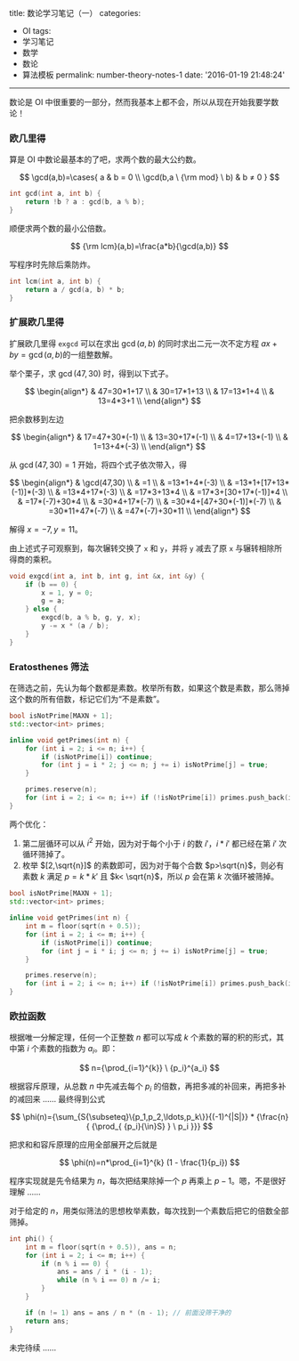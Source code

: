 title: 数论学习笔记（一）
categories:
  - OI
tags:
  - 学习笔记
  - 数学
  - 数论
  - 算法模板
permalink: number-theory-notes-1
date: '2016-01-19 21:48:24'
---

数论是 OI 中很重要的一部分，然而我基本上都不会，所以从现在开始我要学数论！

<!-- more -->

### 欧几里得

算是 OI 中数论最基本的了吧，求两个数的最大公约数。

$$ \gcd(a,b)=\cases{ a & b = 0 \\ \gcd(b,a \ {\rm mod} \ b) & b ≠ 0 } $$

```cpp
int gcd(int a, int b) {
    return !b ? a : gcd(b, a % b);
}
```

顺便求两个数的最小公倍数。

$$ {\rm lcm}(a,b)=\frac{a*b}{\gcd(a,b)} $$

写程序时先除后乘防炸。

```cpp
int lcm(int a, int b) {
    return a / gcd(a, b) * b;
}
```

### 扩展欧几里得

扩展欧几里得 `exgcd` 可以在求出 $\gcd(a,b)$ 的同时求出二元一次不定方程 $ax+by=\gcd(a,b)$的一组整数解。

举个栗子，求 $\gcd(47,30)$ 时，得到以下式子。

$$ \begin{align*} & 47=30*1+17 \\ & 30=17*1+13 \\ & 17=13*1+4 \\ & 13=4*3+1 \\ \end{align*} $$

把余数移到左边

$$ \begin{align*} & 17=47+30*(-1) \\ & 13=30+17*(-1) \\ & 4=17+13*(-1) \\ & 1=13+4*(-3) \\ \end{align*} $$

从 $\gcd(47,30)=1$ 开始，将四个式子依次带入，得

$$ \begin{align*} & \gcd(47,30) \\ & =1 \\ & =13*1+4*(-3) \\ & =13*1+[17+13*(-1)]*(-3) \\ & =13*4+17*(-3) \\ & =17*3+13*4 \\ & =17*3+[30+17*(-1)]*4 \\ & =17*(-7)+30*4 \\ & =30*4+17*(-7) \\ & =30*4+[47+30*(-1)]*(-7) \\ & =30*11+47*(-7) \\ & =47*(-7)+30*11 \\ \end{align*} $$

解得 $x=-7,y=11$。

由上述式子可观察到，每次辗转交换了 `x` 和 `y`，并将 `y` 减去了原 `x` 与辗转相除所得商的乘积。

```cpp
void exgcd(int a, int b, int g, int &x, int &y) {
    if (b == 0) {
        x = 1, y = 0;
        g = a;
    } else {
        exgcd(b, a % b, g, y, x);
        y -= x * (a / b);
    }
}
```

### Eratosthenes 筛法

在筛选之前，先认为每个数都是素数。枚举所有数，如果这个数是素数，那么筛掉这个数的所有倍数，标记它们为“不是素数”。

```cpp
bool isNotPrime[MAXN + 1];
std::vector<int> primes;

inline void getPrimes(int n) {
    for (int i = 2; i <= n; i++) {
        if (isNotPrime[i]) continue;
        for (int j = i * 2; j <= n; j += i) isNotPrime[j] = true;
    }

    primes.reserve(n);
    for (int i = 2; i <= n; i++) if (!isNotPrime[i]) primes.push_back(i);
}
```

两个优化：

1. 第二层循环可以从 $i^2$ 开始，因为对于每个小于 $i$ 的数 $i'$，$i*i'$ 都已经在第 $i'$ 次循环筛掉了。
2. 枚举 $[2,\sqrt{n}]$ 的素数即可，因为对于每个合数 $p>\sqrt{n}$，则必有素数 $k$ 满足 $p=k*k'$ 且 $k< \sqrt{n}$，所以 $p$ 会在第 $k$ 次循环被筛掉。

```cpp
bool isNotPrime[MAXN + 1];
std::vector<int> primes;

inline void getPrimes(int n) {
    int m = floor(sqrt(n + 0.5));
    for (int i = 2; i <= m; i++) {
        if (isNotPrime[i]) continue;
        for (int j = i * i; j <= n; j += i) isNotPrime[j] = true;
    }

    primes.reserve(n);
    for (int i = 2; i <= n; i++) if (!isNotPrime[i]) primes.push_back(i);
}
```

### 欧拉函数

根据唯一分解定理，任何一个正整数 $n$ 都可以写成 $k$ 个素数的幂的积的形式，其中第 $i$ 个素数的指数为 $a_i$。即：

$$ n={\prod_{i=1}^{k}} \ {p_i}^{a_i} $$

根据容斥原理，从总数 $n$ 中先减去每个 $p_i$ 的倍数，再把多减的补回来，再把多补的减回来 …… 最终得到公式

$$ \phi(n)={\sum_{S{\subseteq}\{p_1,p_2,\ldots,p_k\}}{(-1)^{|S|}} * {\frac{n}{ {\prod_{ {p_i}{\in}S} } \ p_i }}} $$

把求和和容斥原理的应用全部展开之后就是

$$ \phi(n)=n*\prod_{i=1}^{k} (1 - \frac{1}{p_i}) $$

程序实现就是先令结果为 $n$，每次把结果除掉一个 $p$ 再乘上 $p-1$。嗯，不是很好理解 ……

对于给定的 $n$，用类似筛法的思想枚举素数，每次找到一个素数后把它的倍数全部筛掉。

```cpp
int phi() {
    int m = floor(sqrt(n + 0.5)), ans = n;
    for (int i = 2; i <= m; i++) {
        if (n % i == 0) {
            ans = ans / i * (i - 1);
            while (n % i == 0) n /= i;
        }
    }

    if (n != 1) ans = ans / n * (n - 1); // 前面没筛干净的
    return ans;
}
```

未完待续 ……